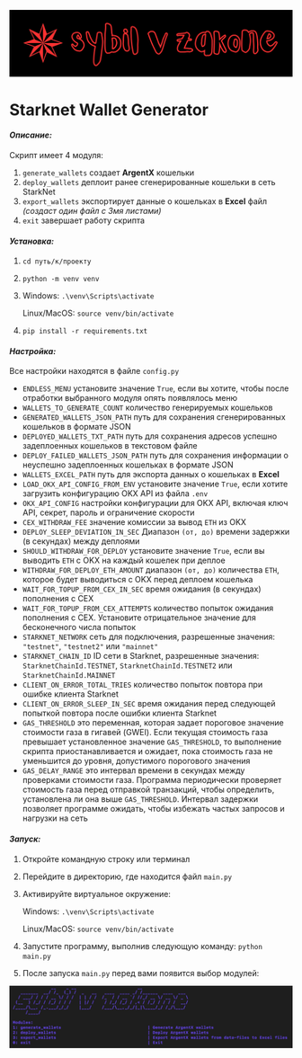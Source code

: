![sybilvzakonebg.png](images%2Fsybilvzakonebg.png)
# Starknet Wallet Generator

#### *Описание:*

Скрипт имеет 4 модуля:
1. `generate_wallets` создает **ArgentX** кошельки
2. `deploy_wallets` деплоит ранее сгенерированные кошельки в сеть StarkNet
3. `export_wallets` экспортирует данные о кошельках в **Excel** файл *(создаст один файл с 3мя листами)*
0. `exit` завершает работу скрипта

#### *Установка:*

1. `cd путь/к/проекту`
2. `python -m venv venv`
3. 
   Windows: `.\venv\Scripts\activate`
   
   Linux/MacOS: `source venv/bin/activate`
4. `pip install -r requirements.txt`

#### *Настройка:*

Все настройки находятся в файле `config.py`

- `ENDLESS_MENU` установите значение `True`, если вы хотите, чтобы после отработки выбранного модуля опять появлялось меню
- `WALLETS_TO_GENERATE_COUNT` количество генерируемых кошельков
- `GENERATED_WALLETS_JSON_PATH` путь для сохранения сгенерированных кошельков в формате JSON
- `DEPLOYED_WALLETS_TXT_PATH` путь для сохранения адресов успешно задеплоенных кошельков в текстовом файле
- `DEPLOY_FAILED_WALLETS_JSON_PATH` путь для сохранения информации о неуспешно задеплоенных кошельках в формате JSON
- `WALLETS_EXCEL_PATH` путь для экспорта данных о кошельках в **Excel**
- `LOAD_OKX_API_CONFIG_FROM_ENV` установите значение `True`, если хотите загрузить конфигурацию OKX API из файла `.env`
- `OKX_API_CONFIG` настройки конфигурации для OKX API, включая ключ API, секрет, пароль и ограничение скорости
- `CEX_WITHDRAW_FEE` значение комиссии за вывод `ETH` из OKX
- `DEPLOY_SLEEP_DEVIATION_IN_SEC` Диапазон `(от, до)` времени задержки (в секундах) между деплоями
- `SHOULD_WITHDRAW_FOR_DEPLOY` установите значение `True`, если вы выводить `ETH` с OKX на каждый кошелек при деплое
- `WITHDRAW_FOR_DEPLOY_ETH_AMOUNT` диапазон `(от, до)` количества `ETH`, которое будет выводиться с OKX перед деплоем кошелька
- `WAIT_FOR_TOPUP_FROM_CEX_IN_SEC` время ожидания (в секундах) пополнения с CEX
- `WAIT_FOR_TOPUP_FROM_CEX_ATTEMPTS` количество попыток ожидания пополнения с CEX. Установите отрицательное значение для бесконечного числа попыток
- `STARKNET_NETWORK` сеть для подключения, разрешенные значения: `"testnet"`, `"testnet2"` или `"mainnet"`
- `STARKNET_CHAIN_ID` ID сети в Starknet, разрешенные значения: `StarknetChainId.TESTNET`, `StarknetChainId.TESTNET2` или `StarknetChainId.MAINNET`
- `CLIENT_ON_ERROR_TOTAL_TRIES` количество попыток повтора при ошибке клиента Starknet
- `CLIENT_ON_ERROR_SLEEP_IN_SEC` время ожидания перед следующей попыткой повтора после ошибки клиента Starknet
- `GAS_THRESHOLD` это переменная, которая задает пороговое значение стоимости газа в гигавей (GWEI). Если текущая стоимость газа превышает установленное значение `GAS_THRESHOLD`, то выполнение скрипта приостанавливается и ожидает, пока стоимость газа не уменьшится до уровня, допустимого порогового значения
- `GAS_DELAY_RANGE` это интервал времени в секундах между проверками стоимости газа. Программа периодически проверяет стоимость газа перед отправкой транзакций, чтобы определить, установлена ли она выше `GAS_THRESHOLD`. Интервал задержки позволяет программе ожидать, чтобы избежать частых запросов и нагрузки на сеть

#### *Запуск:*
1. Откройте командную строку или терминал
2. Перейдите в директорию, где находится файл `main.py`
3. Активируйте виртуальное окружение:
    
    Windows: `.\venv\Scripts\activate`
    
    Linux/MacOS: `source venv/bin/activate`
4. Запустите программу, выполнив следующую команду: `python main.py`
5. После запуска `main.py` перед вами появится выбор модулей:

![1.jpeg](images%2F1.jpeg)